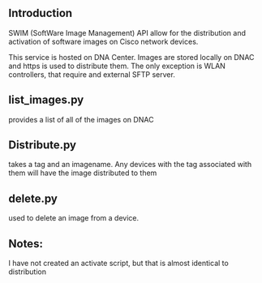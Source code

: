 ## Introduction
SWIM (SoftWare Image Management) API allow for the distribution and activation of software 
images on Cisco network devices.

This service is hosted on DNA Center.  Images are stored locally on DNAC and https is used to distribute them.
The only exception is WLAN controllers, that require and external SFTP server.

## list_images.py
provides a list of all of the images on DNAC

## Distribute.py
takes a tag and an imagename.
Any devices with the tag associated with them will have the image distributed to them

## delete.py
used to delete an image from a device.  

## Notes:
I have not created an activate script, but that is almost identical to distribution
